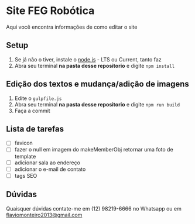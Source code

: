 # Site FEG Robótica
Aqui você encontra informações de como editar o site

## Setup
1. Se já não o tiver, instale o [node.js](https://nodejs.org) - LTS ou Current,
   tanto faz
2. Abra seu terminal **na pasta desse repositorio** e digite `npm install`

## Edição dos textos e mudança/adição de imagens
1. Edite o `gulpfile.js`
2. Abra seu terminal **na pasta desse repositorio** e digite `npm run build`
3. Faça a commit

## Lista de tarefas
- [ ] favicon
- [ ] fazer o null em imagem do makeMemberObj retornar uma foto de template
- [ ] adicionar sala ao endereço
- [ ] adicionar o e-mail de contato
- [ ] tags SEO

## Dúvidas
Quaisquer dúvidas contate-me em (12) 98219-6666 no Whatsapp ou em
[flaviomonteiro2013@gmail.com](mailto:flaviomonteiro2013@gmail.com)